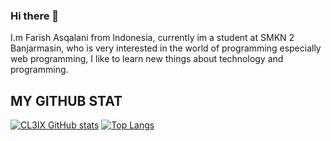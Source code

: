 <h3>Hi there 👋</h3>

I.m Farish Asqalani from Indonesia, currently im a student at SMKN 2 Banjarmasin, who is very interested in the world of programming especially web programming, I like to learn new things about technology and programming. 

## MY GITHUB STAT
[![CL3IX GitHub stats](https://github-readme-stats.vercel.app/api?username=CL3IX&show_icons=true&theme=vue-dark)](https://github.com/anuraghazra/github-readme-stats)
[![Top Langs](https://github-readme-stats.vercel.app/api/top-langs/?username=CL3IX&theme=vue-dark&layout=compact)](https://github.com/anuraghazra/github-readme-stats)
